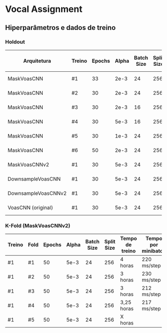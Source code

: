 # **Vocal Assignment**

## **Hiperparâmetros e dados de treino**

### **Holdout**

| Arquitetura           | Treino | Epochs | Alpha | Batch Size | Split Size | Tempo de treino | Tempo por minibatch | Tensorboard | Early Stopping | Train | Dev | Test |
|-----------------------|--------|--------|-------|------------|------------|-----------------|---------------------|-------------|----------------|-------|-----|------|
| MaskVoasCNN           |   #1   | 33     | 2e-3  | 24         | 256        | 4 horas         |                     | Não         | Não            | 1000  | 300 | 805  |
| MaskVoasCNN           |   #2   | 30     | 2e-3  | 24         | 256        | 4 horas         |                     | Sim         | Não            | 1000  | 300 | 805  |
| MaskVoasCNN           |   #3   | 30     | 2e-3  | 16         | 256        | 4 horas         |                     | Sim         | Não            | 1000  | 300 | 805  |
| MaskVoasCNN           |   #4   | 30     | 5e-3  | 16         | 256        | 4 horas         |                     | Sim         | Não            | 1000  | 300 | 805  |
| MaskVoasCNN           |   #5   | 30     | 1e-3  | 24         | 256        | 4 horas         |                     | Sim         | Não            | 1000  | 300 | 805  |
| MaskVoasCNN           |   #6   | 50     | 2e-3  | 24         | 256        | 6,5 horas       |                     | Sim         | Não            | 1000  | 300 | 805  |
| MaskVoasCNNv2         |   #1   | 30     | 5e-3  | 24         | 256        | 4 horas         |                     | Sim         | Não            | 1000  | 300 | 805  |
| DownsampleVoasCNN     |   #1   | 30     | 5e-3  | 24         | 256        | 4 horas         |                     | Sim         | Não            | 1000  | 300 | 805  |
| DownsampleVoasCNNv2   |   #1   | 30     | 5e-3  | 24         | 256        | 4 horas         |                     | Sim         | Não            | 1000  | 300 | 805  |
| VoasCNN (original)    |   #1   | 30     | 5e-3  | 24         | 256        | 12 horas        | 664 ms/step         | Sim         | Não            | 1000  | 300 | 805  |

### **K-Fold (MaskVoasCNNv2)**

| Treino | Fold | Epochs | Alpha | Batch Size | Split Size | Tempo de treino | Tempo por minibatch | Tensorboard | Early Stopping | Train | Dev | Test |
|--------|------|--------|-------|------------|------------|-----------------|---------------------|-------------|----------------|-------|-----|------|
|   #1   |  #1  | 50     | 5e-3  | 24         | 256        | 4 horas         | 220 ms/step         | Sim         | Sim (6 epochs) | 3200  | 800 | 805  |
|   #1   |  #2  | 50     | 5e-3  | 24         | 256        | 3 horas         | 230 ms/step         | Sim         | Sim (6 epochs) | 3200  | 800 | 805  |
|   #1   |  #3  | 50     | 5e-3  | 24         | 256        | 3 horas         | 212 ms/step         | Sim         | Sim (6 epochs) | 3200  | 800 | 805  |
|   #1   |  #4  | 50     | 5e-3  | 24         | 256        | 3,25 horas      | 217 ms/step         | Sim         | Sim (6 epochs) | 3200  | 800 | 805  |
|   #1   |  #5  | 50     | 5e-3  | 24         | 256        | X horas         |                     | Sim         | Sim (6 epochs) | 3200  | 800 | 805  |